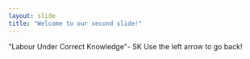 ```yaml
---
layout: slide
title: "Welcome to our second slide!"
---
```

"Labour Under Correct Knowledge"- SK
Use the left arrow to go back!
